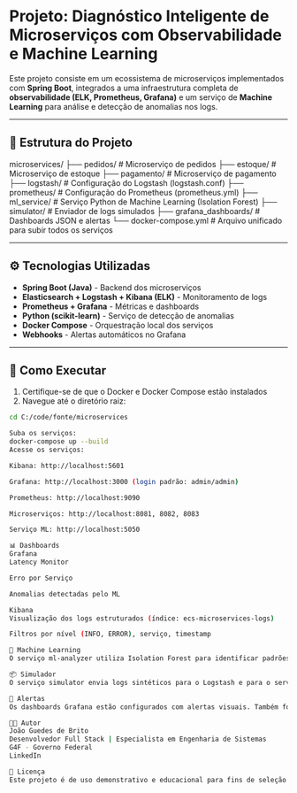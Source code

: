 # Projeto: Diagnóstico Inteligente de Microserviços com Observabilidade e Machine Learning

Este projeto consiste em um ecossistema de microserviços implementados com **Spring Boot**, integrados a uma infraestrutura completa de **observabilidade (ELK, Prometheus, Grafana)** e um serviço de **Machine Learning** para análise e detecção de anomalias nos logs.

---

## 🧱 Estrutura do Projeto

microservices/
├── pedidos/ # Microserviço de pedidos
├── estoque/ # Microserviço de estoque
├── pagamento/ # Microserviço de pagamento
├── logstash/ # Configuração do Logstash (logstash.conf)
├── prometheus/ # Configuração do Prometheus (prometheus.yml)
├── ml_service/ # Serviço Python de Machine Learning (Isolation Forest)
├── simulator/ # Enviador de logs simulados
├── grafana_dashboards/ # Dashboards JSON e alertas
└── docker-compose.yml # Arquivo unificado para subir todos os serviços

---

## ⚙️ Tecnologias Utilizadas

- **Spring Boot (Java)** - Backend dos microserviços  
- **Elasticsearch + Logstash + Kibana (ELK)** - Monitoramento de logs  
- **Prometheus + Grafana** - Métricas e dashboards  
- **Python (scikit-learn)** - Serviço de detecção de anomalias  
- **Docker Compose** - Orquestração local dos serviços  
- **Webhooks** - Alertas automáticos no Grafana  

---

## 🚀 Como Executar

1. Certifique-se de que o Docker e Docker Compose estão instalados  
2. Navegue até o diretório raiz:

```bash
cd C:/code/fonte/microservices

Suba os serviços:
docker-compose up --build
Acesse os serviços:

Kibana: http://localhost:5601

Grafana: http://localhost:3000 (login padrão: admin/admin)

Prometheus: http://localhost:9090

Microserviços: http://localhost:8081, 8082, 8083

Serviço ML: http://localhost:5050

📊 Dashboards
Grafana
Latency Monitor

Erro por Serviço

Anomalias detectadas pelo ML

Kibana
Visualização dos logs estruturados (índice: ecs-microservices-logs)

Filtros por nível (INFO, ERROR), serviço, timestamp

🔬 Machine Learning
O serviço ml-analyzer utiliza Isolation Forest para identificar padrões de anomalias nos logs. Ele consome arquivos .csv gerados a partir dos logs e responde com a classificação de eventos suspeitos.

📦 Simulador
O serviço simulator envia logs sintéticos para o Logstash e para o serviço de ML, permitindo testes contínuos da arquitetura de observabilidade e inteligência.

🔔 Alertas
Os dashboards Grafana estão configurados com alertas visuais. Também foi incluído um Webhook para integração com endpoints externos.

👨‍💻 Autor
João Guedes de Brito
Desenvolvedor Full Stack | Especialista em Engenharia de Sistemas
G4F - Governo Federal
LinkedIn

📄 Licença
Este projeto é de uso demonstrativo e educacional para fins de seleção acadêmica e não deve ser utilizado em produção sem adaptações de segurança.


